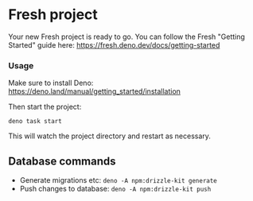 # Fresh project

Your new Fresh project is ready to go. You can follow the Fresh "Getting
Started" guide here: https://fresh.deno.dev/docs/getting-started

### Usage

Make sure to install Deno: https://deno.land/manual/getting_started/installation

Then start the project:

```
deno task start
```

This will watch the project directory and restart as necessary.

## Database commands

- Generate migrations etc: `deno -A npm:drizzle-kit generate`
- Push changes to database: `deno -A npm:drizzle-kit push`
